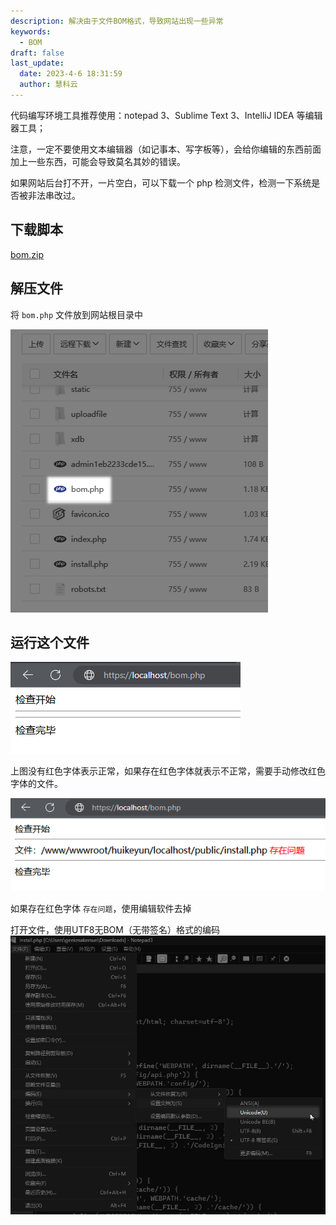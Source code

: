 ```yaml
---
description: 解决由于文件BOM格式，导致网站出现一些异常
keywords:
  - BOM
draft: false
last_update:
  date: 2023-4-6 18:31:59
  author: 慧科云
---
```


代码编写环境工具推荐使用：notepad 3、Sublime Text 3、IntelliJ IDEA 等编辑器工具；

注意，一定不要使用文本编辑器（如记事本、写字板等），会给你编辑的东西前面加上一些东西，可能会导致莫名其妙的错误。

如果网站后台打不开，一片空白，可以下载一个 php 检测文件，检测一下系统是否被非法串改过。

## 下载脚本

[<icon icon="bi:file-earmark-zip" />bom.zip](./bom.zip "bom.zip")

## 解压文件

将 `bom.php` 文件放到网站根目录中

![复制bom到根目录](./images/1680784202461.png)

## 运行这个文件

![运行文件](./images/1680785649209.png)

上图没有红色字体表示正常，如果存在红色字体就表示不正常，需要手动修改红色字体的文件。

![bom检查出有问题](./images/1680786090794.png)

如果存在红色字体 `存在问题`，使用编辑软件去掉

打开文件，使用UTF8无BOM（无带签名）格式的编码
![去掉bom](./images/1680786541519.png)
